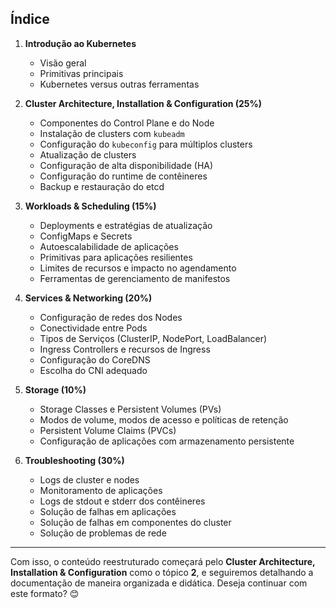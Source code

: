 ## **Índice**

1. **Introdução ao Kubernetes**
   - Visão geral
   - Primitivas principais
   - Kubernetes versus outras ferramentas

2. **Cluster Architecture, Installation & Configuration (25%)**  
   - Componentes do Control Plane e do Node  
   - Instalação de clusters com `kubeadm`  
   - Configuração do `kubeconfig` para múltiplos clusters  
   - Atualização de clusters  
   - Configuração de alta disponibilidade (HA)  
   - Configuração do runtime de contêineres  
   - Backup e restauração do etcd  

3. **Workloads & Scheduling (15%)**  
   - Deployments e estratégias de atualização  
   - ConfigMaps e Secrets  
   - Autoescalabilidade de aplicações  
   - Primitivas para aplicações resilientes  
   - Limites de recursos e impacto no agendamento  
   - Ferramentas de gerenciamento de manifestos  

4. **Services & Networking (20%)**  
   - Configuração de redes dos Nodes  
   - Conectividade entre Pods  
   - Tipos de Serviços (ClusterIP, NodePort, LoadBalancer)  
   - Ingress Controllers e recursos de Ingress  
   - Configuração do CoreDNS  
   - Escolha do CNI adequado  

5. **Storage (10%)**  
   - Storage Classes e Persistent Volumes (PVs)  
   - Modos de volume, modos de acesso e políticas de retenção  
   - Persistent Volume Claims (PVCs)  
   - Configuração de aplicações com armazenamento persistente  

6. **Troubleshooting (30%)**  
   - Logs de cluster e nodes  
   - Monitoramento de aplicações  
   - Logs de stdout e stderr dos contêineres  
   - Solução de falhas em aplicações  
   - Solução de falhas em componentes do cluster  
   - Solução de problemas de rede  

---

Com isso, o conteúdo reestruturado começará pelo **Cluster Architecture, Installation & Configuration** como o tópico **2**, e seguiremos detalhando a documentação de maneira organizada e didática. Deseja continuar com este formato? 😊